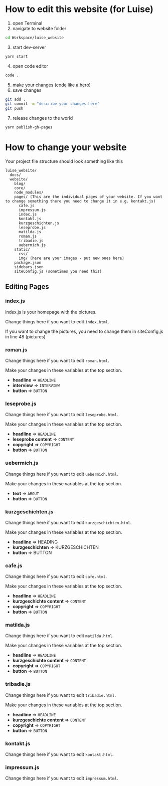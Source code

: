 # How to edit this website (for Luise)

1. open Terminal
2. navigate to website folder 

```sh
cd Workspace/luise_website
```
3. start dev-server
```sh
yarn start
```
4. open code editor
```sh
code .
```
5. make your changes (code like a hero)
6. save changes
```sh
git add .
git commit -m "describe your changes here"
git push
```
7. release changes to the world
```sh
yarn publish-gh-pages
```

# How to change your website

Your project file structure should look something like this

```
luise_website/
  docs/ 
  website/
    blog/
    core/
    node_modules/
    pages/ (This are the individual pages of your website. If you want to change something there you need to change it in e.g. kontakt.js)
      cafe.js
      impressum.js
      index.js
      kontakt.js
      kurzgeschichten.js
      leseprobe.js
      matilda.js
      roman.js
      tribadie.js
      uebermich.js
    static/
      css/
      img/ (here are your images - put new ones here)
    package.json
    sidebars.json
    siteConfig.js (sometimes you need this)
```

## Editing Pages

### index.js
index.js is your homepage with the pictures.

Change things here if you want to edit `index.html`.

If you want to change the pictures, you need to change them in siteConfig.js in line 48 (pictures)


### roman.js
Change things here if you want to edit `roman.html`.

Make your changes in these variables at the top section. 
+ **headline** => `HEADLINE`
+ **interview** => `INTERVIEW`
+ **button** => `BUTTON`

### leseprobe.js
Change things here if you want to edit `leseprobe.html`.

Make your changes in these variables at the top section. 
+ **headline** => `HEADLINE`
+ **leseprobe content** => `CONTENT`
+ **copyright** => `COPYRIGHT`
+ **button** => `BUTTON`


### uebermich.js
Change things here if you want to edit `uebermich.html`.

Make your changes in these variables at the top section. 
+ **text** => `ABOUT`
+ **button** => `BUTTON`

### kurzgeschichten.js
Change things here if you want to edit `kurzgeschichten.html`.

Make your changes in these variables at the top section. 
+ **headline** => HEADING
+ **kurzgeschichten** => KURZGESCHICHTEN
+ **button** => BUTTON

### cafe.js
Change things here if you want to edit `cafe.html`.

Make your changes in these variables at the top section. 
+ **headline** => `HEADLINE`
+ **kurzgeschichte content** => `CONTENT`
+ **copyright** => `COPYRIGHT`
+ **button** => `BUTTON`

### matilda.js
Change things here if you want to edit `matilda.html`.

Make your changes in these variables at the top section. 
+ **headline** => `HEADLINE`
+ **kurzgeschichte content** => `CONTENT`
+ **copyright** => `COPYRIGHT`
+ **button** => `BUTTON`

### tribadie.js
Change things here if you want to edit `tribadie.html`.

Make your changes in these variables at the top section. 
+ **headline** => `HEADLINE`
+ **kurzgeschichte content** => `CONTENT`
+ **copyright** => `COPYRIGHT`
+ **button** => `BUTTON`

### kontakt.js
Change things here if you want to edit `kontakt.html`.


### impressum.js
Change things here if you want to edit `impressum.html`.

 
